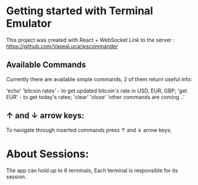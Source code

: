 # Getting started with Terminal Emulator

This project was created with React + WebSocket
Link to the server : https://github.com/VaseaLuca/wscommander

## Available Commands

Currently there are available simple commands, 2 of them return useful info: 

 'echo'
 'bitcoin rates' - to get updated bitcoin's rate in USD, EUR, GBP;
 'get EUR' - to get today's rates;
 'clear'
 'close'
 'other commands are coming ..'

## ↑ and ↓ arrow keys:

To navigate through inserted commands press ↑ and ↓ arrow keys;


# About Sessions:

The app can hold up to 6 terminals, 
Each terminal is responsible for its session.